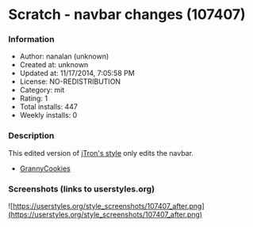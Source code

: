 # Scratch - navbar changes (107407)

### Information
- Author: nanalan (unknown)
- Created at: unknown
- Updated at: 11/17/2014, 7:05:58 PM
- License: NO-REDISTRIBUTION
- Category: mit
- Rating: 1
- Total installs: 447
- Weekly installs: 0


### Description
This edited version of <a href="https://userstyles.org/styles/104309/scratch-2-0-according-to-shinkansen">jTron's style</a> only edits the navbar.<br>
- <a href="http://scratch.mit.edu/users/grannycookies/">GrannyCookies</a>


### Screenshots (links to userstyles.org)
![https://userstyles.org/style_screenshots/107407_after.png](https://userstyles.org/style_screenshots/107407_after.png)



